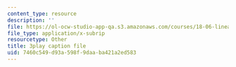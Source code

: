 ```yaml
---
content_type: resource
description: ''
file: https://ol-ocw-studio-app-qa.s3.amazonaws.com/courses/18-06-linear-algebra-spring-2010/7460c549d93a598f9daaba421a2ed583_FX4C-JpTFgY.vtt
file_type: application/x-subrip
resourcetype: Other
title: 3play caption file
uid: 7460c549-d93a-598f-9daa-ba421a2ed583
---
```

